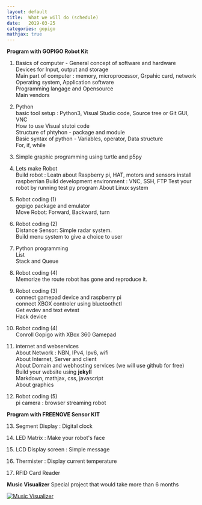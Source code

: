 ```yaml
---
layout: default
title:  What we will do (schedule)
date:   2019-03-25 
categories: gopigo
mathjax: true
---
```


**Program with GOPIGO Robot Kit**
1. Basics of computer - General concept of software and hardware   
    Devices for Input, output and storage  
    Main part of computer : memory, microprocessor, Grpahic card, network  
    Operating system, Application software  
    Programming langage and Opensource   
    Main vendors  

2. Python  
    basic tool setup : Python3, Visual Studio code, Source tree or Git GUI, VNC  
    How to use Visual stutoi code  
    Structure of phtyhon - package and module  
    Basic syntax of python - Variables, operator, Data structure  
    For, if, while   

3. Simple graphic programming using turtle and p5py   

4. Lets make Robot  
    Build robot : Leatn about Raspberry pi, HAT, motors and sensors
    install raspberrian
    Build development environment : VNC, SSH, FTP
    Test your robot by running test py program
    About Linux system

5. Robot coding (1)  
    gopigo package and emulator   
    Move Robot: Forward, Backward, turn    

6. Robot coding (2)  
    Distance Sensor: Simple radar system.   
    Build menu system to give a choice to user  

7. Python programming  
    List  
    Stack and Queue   

8. Robot coding (4)  
    Memorize the route robot has gone and reproduce it.  

9. Robot coding (3)  
    connect gamepad device and raspberry pi  
    connect XBOX controler using bluetoothctl  
    Get evdev and text evtest  
    Hack device  

10. Robot coding (4)  
    Conroll Gopigo with XBox 360 Gamepad  

11. internet and webservices  
    About Network : NBN, IPv4, Ipv6, wifi  
    About Internet, Server and client  
    About Domain and webhosting services (we will use github for free)
    Build your website using **jekyll**  
    Markdown, mathjax, css, javascript  
    About graphics  

12. Robot coding (5)  
    pi camera : browser streaming robot   

**Program with FREENOVE Sensor KIT**  

13. Segment Display : Digital clock  

14. LED Matrix : Make your robot's face  

15. LCD Display screen : Simple message

16. Thermister : Display current temperature

17. RFID Card Reader

**Music Visualizer**
Special project that would take more than 6 months

[![Music Visualizer](https://img.youtube.com/vi/Ix9cpKzIxDA/0.jpg)](https://www.youtube.com/watch?v=Ix9cpKzIxDA "LED Music Visualizer - Rainbow Test")    

